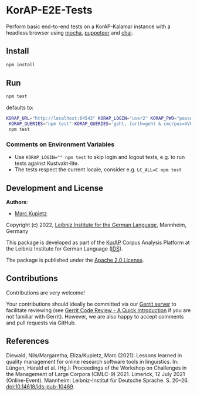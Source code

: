 # KorAP-E2E-Tests

Perform basic end-to-end tests on a KorAP-Kalamar instance with a headless browser using [mocha](https://mochajs.org/), [puppeteer](https://github.com/puppeteer/puppeteer) and [chai](https://www.chaijs.com/).

## Install

```bash
npm install
```

## Run

```bash
npm test
```

defaults to:

```bash
KORAP_URL="http://localhost:64543" KORAP_LOGIN="user2" KORAP_PWD="password2"\
 KORAP_QUERIES="npm test" KORAP_QUERIES='geht, [orth=geht & cmc/pos=VVFIN]'\
 npm test
```

### Comments on Environment Variables

- Use `KORAP_LOGIN="" npm test` to skip login and logout tests, e.g. to run tests against Kustvakt-lite.
- The tests respect the current locale, consider e.g. `LC_ALL=C npm test`

## Development and License

**Authors**:

- [Marc Kupietz](https://www.ids-mannheim.de/digspra/personal/kupietz.html)

Copyright (c) 2022, [Leibniz Institute for the German Language](http://www.ids-mannheim.de/), Mannheim, Germany

This package is developed as part of the [KorAP](http://korap.ids-mannheim.de/) Corpus Analysis Platform at the Leibniz Institute for German Language ([IDS](http://www.ids-mannheim.de/)).

The package is published under the [Apache 2.0 License](LICENSE).

## Contributions

Contributions are very welcome!

Your contributions should ideally be committed via our [Gerrit server](https://korap.ids-mannheim.de/gerrit/)
to facilitate reviewing (see [Gerrit Code Review - A Quick Introduction](https://korap.ids-mannheim.de/gerrit/Documentation/intro-quick.html)
if you are not familiar with Gerrit). However, we are also happy to accept comments and pull requests
via GitHub.

## References

Diewald, Nils/Margaretha, Eliza/Kupietz, Marc (2021): Lessons learned in quality management for online research software tools in linguistics. In: Lüngen, Harald et al. (Hg.): Proceedings of the Workshop on Challenges in the Management of Large Corpora (CMLC-9) 2021. Limerick, 12 July 2021 (Online-Event). Mannheim: Leibniz-Institut für Deutsche Sprache. S. 20–26. [doi:10.14618/ids-pub-10469](https://doi.org/10.14618/ids-pub-10469).
